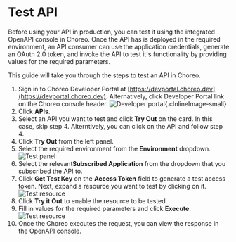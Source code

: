 # Test API
 
 Before using your API in production, you can test it using the integrated OpenAPI console in Choreo. Once the API has is deployed in the required environment, an API consumer can use the application credentials, generate an OAuth 2.0 token, and invoke the API to test it's functionality by providing values for the required parameters. 

This guide will take you through the steps to test an API in Choreo. 

1. Sign in to Choreo Developer Portal at [https://devportal.choreo.dev](https://devportal.choreo.dev). Alternatively, click  Developer Portal link on the Choreo console header. 
    ![Developer portal](../assets/img/developer-portal/manage-applications/developer-portal.png){.cInlineImage-small}
2. Click **APIs**.
3. Select an API you want to test and click **Try Out** on the card. In this case, skip step 4. Alterntively, you can click on the API and follow step 4. 
4. Click **Try Out** from the left panel.
5. Select the required environment from the **Environment** dropdown. 
    ![Test panel](../assets/img/developer-portal/test-api/test-panel.png)
6. Select the relevant**Subscribed Application** from the dropdown that you subscribed the API to. 
7. Click **Get Test Key** on the **Access Token** field to generate a test access token. 
Next, expand a resource you want to test by clicking on it.
    ![Test resource](../assets/img/developer-portal/test-api/test-resource.png)
9. Click **Try it Out** to enable the resource to be tested.  
10. Fill in values for the required parameters and click **Execute**.
   ![Test resource](../assets/img/developer-portal/test-api/test-enabled-resource.png)
11. Once the Choreo executes the request, you can view the response in the OpenAPI console.  

